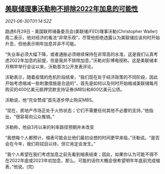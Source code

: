 <!--1625016663000-->
[美联储理事沃勒称不排除2022年加息的可能性](https://cn.reuters.com/article/us-fed-waller-2022-rate-hike-0630-idCNKCS2E603Q)
------

<div><i>2021-06-30T01:14:52Z</i></div><p>路透6月29日 - 美国联邦储备委员会(美联储/FED)理事沃勒(Christopher Waller)周二表示，他对经济的看法“非常乐观”，尽管他拒绝透露认为美联储应该何时开始升息，但他表示明年加息并非不可能。</p><p>“失业率必须大幅下降，或者通胀必须继续保持在非常高的水准，这是我们认真考虑2022年加息的前提，但是我并不排除加息，”沃勒对彭博电视称。这是美联储本月稍早举行会议以来，沃勒首次公开发表评论。</p><p>沃勒表示，随着疫情的危机阶段结束，“我们现在处于经济政策的不同阶段，因此开始考虑缩减一些刺激措施是合适的”，首先是如何以及何时开始缩减美联储每月购买的400亿美元抵押贷款支持证券(MBS)和800亿美元公债。</p><p>沃勒说，他“完全赞成”首先逐步停止购买MBS。</p><p>“现在，房地产市场正处于火热状态；它们不需要任何其他不必要的支持，”他指出，“很容易向公众推销。”</p><p>沃勒称，他自3月以来的利率路径预期并未改变</p><p>“我想每个人都预计，缩表可能会比他们最初设想的时间更早来临，”沃勒说。“是否会在今年，我们将拭目以待，但它肯定会发生。”</p><p>“我个人希望在我们考虑加息之前先看到缩表结束；因此，如果你认为可能不得不在2022年底或2023年初加息，那么，可能的话你大概会很希望明年年底前完成缩表，”他说。(完)</p>

